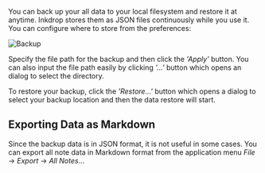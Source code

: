 You can back up your all data to your local filesystem and restore it at anytime.
Inkdrop stores them as JSON files continuously while you use it.
You can configure where to store from the preferences:

![Backup](/manual/09-backing-up.png)

Specify the file path for the backup and then click the *'Apply'* button.
You can also input the file path easily by clicking *'...'* button which opens an dialog to select the directory.

To restore your backup, click the *'Restore...'* button which opens a dialog to select your backup location and then the data restore will start.

## Exporting Data as Markdown

Since the backup data is in JSON format, it is not useful in some cases.
You can export all note data in Markdown format from the application menu *File* -> *Export* -> *All Notes..*.

